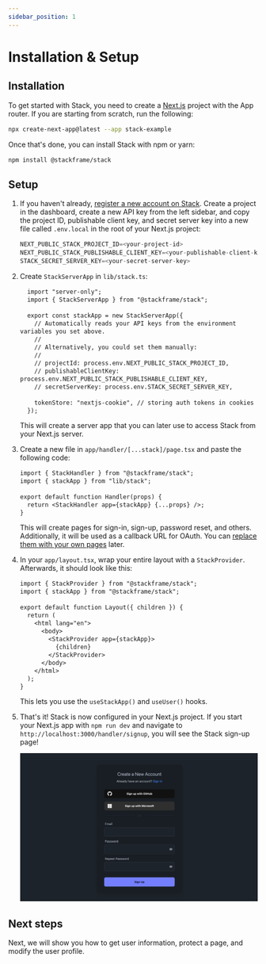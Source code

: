 ```yaml
---
sidebar_position: 1
---
```


# Installation & Setup

## Installation

To get started with Stack, you need to create a [Next.js](https://nextjs.org/docs) project with the App router. If you are starting from scratch, run the following:
  
```bash
npx create-next-app@latest --app stack-example
```

Once that's done, you can install Stack with npm or yarn:

```bash
npm install @stackframe/stack
```

## Setup

1. If you haven't already, [register a new account on Stack](https://app.stackframe.co). Create a project in the dashboard, create a new API key from the left sidebar, and copy the project ID, publishable client key, and secret server key into a new file called `.env.local` in the root of your Next.js project:

    ```javascript
    NEXT_PUBLIC_STACK_PROJECT_ID=<your-project-id>
    NEXT_PUBLIC_STACK_PUBLISHABLE_CLIENT_KEY=<your-publishable-client-key>
    STACK_SECRET_SERVER_KEY=<your-secret-server-key>
    ```

2. Create `StackServerApp` in `lib/stack.ts`:
  
    ```tsx
      import "server-only";
      import { StackServerApp } from "@stackframe/stack";

      export const stackApp = new StackServerApp({
        // Automatically reads your API keys from the environment variables you set above.
        //
        // Alternatively, you could set them manually:
        //
        // projectId: process.env.NEXT_PUBLIC_STACK_PROJECT_ID,
        // publishableClientKey: process.env.NEXT_PUBLIC_STACK_PUBLISHABLE_CLIENT_KEY,
        // secretServerKey: process.env.STACK_SECRET_SERVER_KEY,

        tokenStore: "nextjs-cookie", // storing auth tokens in cookies
      });
    ```
  
    This will create a server app that you can later use to access Stack from your Next.js server.

3. Create a new file in `app/handler/[...stack]/page.tsx` and paste the following code: 

    ```tsx
    import { StackHandler } from "@stackframe/stack";
    import { stackApp } from "lib/stack";

    export default function Handler(props) {
      return <StackHandler app={stackApp} {...props} />;
    }
    ```

    This will create pages for sign-in, sign-up, password reset, and others. Additionally, it will be used as a callback URL for OAuth. You can [replace them with your own pages](/docs/advanced-guides/customization/overview) later.


4. In your `app/layout.tsx`, wrap your entire layout with a `StackProvider`. Afterwards, it should look like this:

    ```tsx
    import { StackProvider } from "@stackframe/stack";
    import { stackApp } from "@stackframe/stack";

    export default function Layout({ children }) {
      return (
        <html lang="en">
          <body>
            <StackProvider app={stackApp}>
              {children}
            </StackProvider>
          </body>
        </html>
      );
    }
    ```

    This lets you use the `useStackApp()` and `useUser()` hooks.

5. That's it! Stack is now configured in your Next.js project. If you start your Next.js app with `npm run dev` and navigate to `http://localhost:3000/handler/signup`, you will see the Stack sign-up page!

    ![Stack sign up page](../imgs/signup-page.png)


## Next steps

Next, we will show you how to get user information, protect a page, and modify the user profile.
